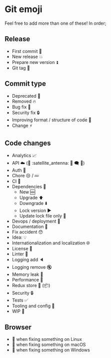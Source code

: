 Git emoji
=========

Feel free to add more than one of these! In order;

Release
-------

- First commit :tada:
- New release :boom:
- Prepare new version :arrow_double_up:
- Git tag :bookmark:

Commit type
-----------

- Deprecated :poop:
- Removed :fire:
- Bug fix :bug:
- Security fix :lock:
- Improving format / structure of code :art:
- Change :zap:

Code changes
------------

- Analytics :chart_with_upwards_trend:
- API :cloud: (:electric_plug: :satellite_antenna: :speech_balloon: :left_speech_bubble: :mega:)
- Auth :traffic_light:
- Chore :unamused: / :zzz:
- CI :green_heart:
- Dependencies :electric_plug:
  - New :new:
  - Upgrade :arrow_up:
  - Downgrade :arrow_down:
  - Lock version :arrow_forward:
  - Update lock file only :arrows_counterclockwise:
- Devops / deployment :rocket:
- Documentation :memo:
- Fix accident :hushed:
- Idea: :bulb:
- Internationalization and localization :globe_with_meridians:
- License :page_facing_up:
- Linter :shirt:
- Logging add :speaker:
- Logging remove :mute:
- Memory leak :non-potable_water:
- Performance :racehorse:
- Redux store :floppy_disk: (:package:)
- Security :lock:
- Tests :white_check_mark:
- Tooling and config :wrench:
- WIP :construction:

Browser
-------

- :penguin: when fixing something on Linux
- :apple: when fixing something on macOS
- :checkered_flag: when fixing something on Windows
